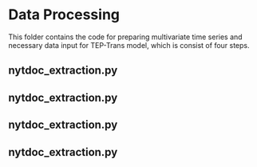 # Data Processing

This folder contains the code for preparing multivariate time series and necessary data input for TEP-Trans model, which is consist of four steps.

## nytdoc_extraction.py

## nytdoc_extraction.py

## nytdoc_extraction.py

## nytdoc_extraction.py

